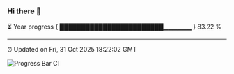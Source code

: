 ### Hi there 👋

⏳ Year progress { ████████████████████████▁▁▁▁▁▁ } 83.22 %

---

⏰ Updated on Fri, 31 Oct 2025 18:22:02 GMT

![Progress Bar CI](https://github.com/liununu/liununu/workflows/Progress%20Bar%20CI/badge.svg)
